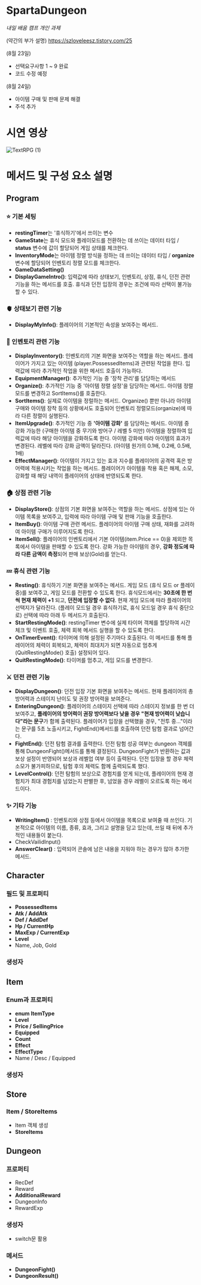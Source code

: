 # SpartaDungeon

*내일 배움 캠프 개인 과제*


(약간의 부가 설명)
https://szloveleesz.tistory.com/25


(8월 23일)
- 선택요구사항 1 ~ 9 완료
- 코드 수정 예정


(8월 24일)
- 아이템 구매 및 판매 문제 해결
- 주석 추가

# 시연 영상

![TextRPG (1)](https://github.com/szlovelee/SpartaDungeon/assets/77392694/85bb28f5-cacc-44a1-82e3-3267a38223dc)

# 메서드 및 구성 요소 설명

## Program

### ⭐️ 기본 세팅
- **restingTimer**는 '휴식하기'에서 쓰이는 변수
- **GameState**는 휴식 모드와 플레이모드를 전환하는 데 쓰이는 데이터 타입 / **status** 변수에 값이 할당되어 게임 상태를 체크한다.
- **InventoryMode**는 아이템 정렬 방식을 정하는 데 쓰이는 데이터 타입 / **organize** 변수에 할당되어 인벤토리 정렬 모드를 체크한다.
- **GameDataSetting()**
- **DisplayGameIntro()**: 입력값에 따라 상태보기, 인벤토리, 상점, 휴식, 던전 관련 기능을 하는 메서드를 호출. 휴식과 던전 입장의 경우는 조건에 따라 선택이 불가능 할 수 있다.


### 🫀 상태보기 관련 기능

- **DisplayMyInfo()**: 플레이어의 기본적인 속성을 보여주는 메서드. 


### 💼 인벤토리 관련 기능
- **DisplayInventory()**: 인벤토리의 기본 화면을 보여주는 역할을 하는 메서드. 플레이어가 가지고 있는 아이템 (player.PossessedItems)과 관련된 작업을 한다. 입력값에 따라 추가적인 작업을 위한 메서드 호출이 가능하다.
- **EquipmentManager()**: 추가적인 기능 중 '장착 관리'를 담당하는 메서드
- **Organize()**: 추가적인 기능 중 '아이템 정렬 설정'을 담당하는 메서드. 아이템 정렬 모드를 변경하고 SortItems()를 호출한다.
- **SortItems()**: 실제로 아이템을 정럴하는 메서드. Organize() 뿐만 아니라 아이템 구매와 아이템 장착 등의 상황에서도 호출되어 인벤토리 정렬모드(organize)에 따라 다른 정렬이 실행된다.
- **ItemUpgrade()**: 추가적인 기능 중 **'아이템 강화'** 를 담당하는 메서드. 아이템 중 강화 가능한 (구매한 아이템 중 무기와 방어구 / 레벨 5 미만) 아이템을 정렬하여 입력값에 따라 해당 아이템을 강화하도록 한다. 아이템 강화에 따라 아이템의 효과가 변경된다. 레벨에 따라 강화 금액이 달라진다. (아이템 원가의 0.1배, 0.2배, 0.5배, 1배)
- **EffectManager()**: 아이템이 가지고 있는 효과 지수를 플레이어의 공격력 혹은 방어력에 적용시키는 작업을 하는 메서드. 플레이어가 아이템을 착용 혹은 해제, 소모, 강화할 때 해당 내역이 플레이어의 상태에 반영되도록 한다.


### 🏠 상점 관련 기능
- **DisplayStore()**: 상점의 기본 화면을 보여주는 역할을 하는 메서드. 상점에 있는 아이템 목록을 보여주고, 입력에 따라 아이템 구매 및 판매 기능을 호출한다.
- **ItemBuy()**: 아이템 구매 관련 메서드. 플레이어의 아이템 구매 상태, 재화를 고려하여 아이템 구매가 이루어지도록 한다. 
- **ItemSell()**: 플레이어의 인벤토리에서 기본 아이템(item.Price == 0)을 제외한 목록에서 아이템을 판매할 수 있도록 한다. 강화 가능한 아이템의 경우, **강화 정도에 따라 다른 금액이 측정**되어 판매 보상(Gold)를 얻는다.


### 💤 휴식 관련 기능
- **Resting()**: 휴식하기 기본 화면을 보여주는 메서드. 게임 모드 (휴식 모드 or 플레이 중)를 보여주고, 게임 모드를 전환할 수 있도록 한다. 휴식모드에서는 **30초에 한 번씩 현재 체력이 +1** 되고, **던전에 입장할 수 없다**. 현재 게임 모드에 따라 플레이어의 선택지가 달라진다. (플레이 모드일 경우 휴식하기로, 휴식 모드일 경우 휴식 중단으로) 선택에 따라 아래 두 메서드가 호출된다.
- **StartRestingMode()**: restingTimer 변수에 실제 타이머 객체를 할당하여 시간 체크 및 이벤트 호출, 체력 회복 메서드 실행을 할 수 있도록 한다.
- **OnTimerEvent()**: 타이머에 의해 설정된 주기마다 호출된다. 이 메서드를 통해 플레이어의 체력이 회복되고, 체력이 최대치가 되면 자동으로 멈추게(QuitRestingMode() 호출) 설정되어 있다.
- **QuitRestingMode()**: 타이머를 멈추고, 게임 모드를 변경한다.


### ⚔️ 던전 관련 기능
- **DisplayDungeon()**: 던전 입장 기본 화면을 보여주는 메서드. 현재 플레이어의 총 방어력과 스테이지 난이도 및 권장 방어력을 보여준다.
- **EnteringDungeon()**: 플레이어의 스테이지 선택에 따라 스테이지 정보를 한 번 더 보여주고, **플레이어의 방어력이 권장 방어력보다 낮을 경우 "현재 방어력이 낮습니다"라는 문구**가 함께 출력된다. 플레이어가 입장을 선택했을 경우, "전투 중..."이라는 문구를 5초 노출시키고, FightEnd()메서드를 호출하여 던전 탐험 결과로 넘어간다.
- **FightEnd()**: 던전 탐험 결과를 출력한다. 던전 탐험 성공 여부는 dungeon 객체를 통해 DungeonFight()메서드를 통해 결정된다. DungeonFight가 반환하는 값과 보상 설정이 반영되어 보상과 레벨업 여부 등이 출력된다. 던전 입장을 할 경우 체력 소모가 불가피하므로, 탐험 후의 체력도 함께 출력되도록 했다.
- **LevelControl()**: 던전 탐험의 보상으로 경험치를 얻게 되는데, 플레이어의 현재 경험치가 최대 경험치를 넘었는지 판별한 후, 넘었을 경우 레벨이 오르도록 하는 메서드이다.


### ✨ 기타 기능
- **WritingItem()** : 인벤토리와 상점 등에서 아이템을 목록으로 보여줄 때 쓰인다. 기본적으로 아이템의 이름, 종류, 효과, 그리고 설명을 담고 있는데, 쓰일 때 뒤에 추가적인 내용들이 붙는다.
- CheckVailidInput()
- **AnswerClear()** : 입력되어 콘솔에 남은 내용을 지워야 하는 경우가 많아 추가한 메서드.



## Character

### 필드 및 프로퍼티
- **PossessedItems**
- **Atk / AddAtk**
- **Def / AddDef**
- **Hp / CurrentHp**
- **MaxExp / CurrentExp**
- **Level**
- Name, Job, Gold

### 생성자



## Item

### Enum과 프로퍼티
- **enum ItemType**
- **Level**
- **Price / SellingPrice**
- **Equipped**
- **Count**
- **Effect**
- **EffectType**
- Name / Desc / Equipped

  
### 생성자



## Store

### Item / StoreItems
- Item 객체 생성
- **StoreItems**



## Dungeon

### 프로퍼티
- RecDef
- Reward
- **AdditionalReward**
- DungeonInfo
- RewardExp

### 생성자
- switch문 활용

### 메서드
- **DungeonFight()**
- **DungeonResult()**



